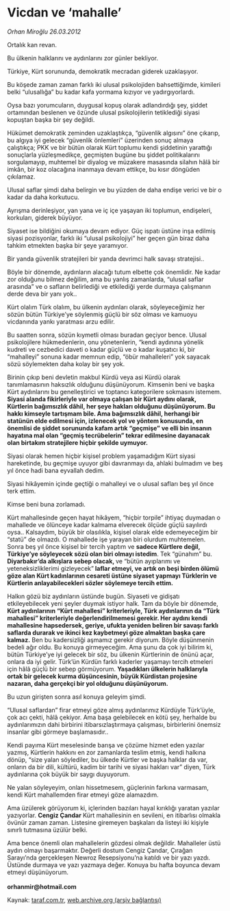 # Vicdan ve ‘mahalle’

*Orhan Miroğlu 26.03.2012*

<div class="yazi"><p>Ortalık kan revan.</p>
<p>Bu ülkenin halklarını ve aydınlarını zor günler bekliyor.</p>
<p>Türkiye, Kürt sorununda, demokratik mecradan giderek uzaklaşıyor. </p>
<p>Bu köşede zaman zaman farklı iki ulusal psikolojiden bahsettiğimde, kimileri belki “ulusallığa” bu kadar kafa yormama kızıyor ve yadırgıyorlardı. </p>
<p>Oysa bazı yorumcuların, duygusal kopuş olarak adlandırdığı şey, şiddet ortamından beslenen ve özünde ulusal psikolojilerin tetiklediği siyasi kopuştan başka bir şey değildi.</p>
<p>Hükümet demokratik zeminden uzaklaştıkça, “güvenlik algısını” öne çıkarıp, bu algıya iyi gelecek “güvenlik önlemleri” üzerinden sonuç almaya çalıştıkça; PKK ve bir bütün olarak Kürt toplumu kendi şiddetinin yarattığı sonuçlarla yüzleşmedikçe, geçmişten bugüne bu şiddet politikalarını sorgulamayıp, muhtemel bir diyalog ve müzakere masasında silahın hâlâ bir imkân, bir koz olacağına inanmaya devam ettikçe, bu kısır döngüden çıkılamaz.</p>
<p>Ulusal saflar şimdi daha belirgin ve bu yüzden de daha endişe verici ve bir o kadar da daha korkutucu.</p>
<p>Ayrışma derinleşiyor, yan yana ve iç içe yaşayan iki toplumun, endişeleri, korkuları, giderek büyüyor.</p>
<p>Siyaset ise bildiğini okumaya devam ediyor. Güç ispatı üstüne inşa edilmiş siyasi pozisyonlar, farklı iki “ulusal psikolojiyi” her geçen gün biraz daha tahkim etmekten başka bir şeye yaramıyor.</p>
<p>Bir yanda güvenlik stratejileri bir yanda devrimci halk savaşı stratejisi..</p>
<p>Böyle bir dönemde, aydınların alacağı tutum elbette çok önemlidir. Ne kadar zor olduğunu bilmez değilim, ama bu yanlış zamanlarda, “ulusal saflar arasında” ve o safların belirlediği ve etkilediği yerde durmaya çalışmanın derde deva bir yanı yok.. </p>
<p>Kürt olalım Türk olalım, bu ülkenin aydınları olarak, söyleyeceğimiz her sözün bütün Türkiye’ye söylenmiş güçlü bir söz olması ve kamuoyu vicdanında yankı yaratması arzu edilir.</p>
<p>Bu saatten sonra, sözün kıymetli olması buradan geçiyor bence. Ulusal psikolojilere hükmedenlerin, onu yönetenlerin, “kendi aydınına yönelik kudreti ve cezbedici daveti o kadar güçlü ve o kadar kuşatıcı ki, bir “mahalleyi” sonuna kadar memnun edip, “öbür mahalleleri” yok sayacak sözü söylemekten daha kolay bir şey yok. </p>
<p>Birinin çıkıp beni devletin makbul Kürdü veya asi Kürdü olarak tanımlamasının haksızlık olduğunu düşünüyorum. Kimsenin beni ve başka Kürt aydınlarını bu genelleştirici ve toptancı kategorilere sokmasını istemem. <b>Siyasi alanda fikirleriyle var olmaya çalışan bir Kürt aydını olarak, Kürtlerin bağımsızlık dâhil, her şeye hakları olduğunu düşünüyorum. Bu hakkı kimseyle tartışmam bile. Ama bağımsızlık dâhil, herhangi bir statünün elde edilmesi için, izlenecek yol ve yöntem konusunda, en önemlisi de şiddet sorununda kafam artık “geçmişe” ve elli bin insanın hayatına mal olan “geçmiş tecrübelerin” tekrar edilmesine dayanacak olan birtakım stratejilere hiçbir şekilde uymuyor. </b></p>
<p>Siyasi olarak hemen hiçbir kişisel problem yaşamadığım Kürt siyasi hareketinde, bu geçmişe uyuyor gibi davranmayı da, ahlaki bulmadım ve beş yıl önce hadi bana eyvallah dedim.</p>
<p>Siyasi hikâyemin içinde geçtiği o mahalleyi ve o ulusal safları beş yıl önce terk ettim.</p>
<p>Kimse beni buna zorlamadı. </p>
<p>Kürt mahallesinde geçen hayat hikâyem, “hiçbir torpile” ihtiyaç duymadan o mahallede ve ölünceye kadar kalmama elverecek ölçüde güçlü sayılırdı oysa.. Kalsaydım, büyük bir olasılıkla, kişisel olarak elde edemeyeceğim bir “statü” de olmazdı. O mahallede işe yarayan biri olurdum muhtemelen. Sonra beş yıl önce kişisel bir tercih yaptım ve <b>sadece Kürtlere değil, Türkiye’ye söyleyecek sözü olan biri olmayı istedim</b>. Tek “günahım” bu. <b>Diyarbakır’da alkışlara sebep olacak, </b>ve “bütün ayıplarımı ve yeteneksizliklerimi gizleyecek”<b> laflar etmeyi, ve artık on beşi birden ölümü göze alan Kürt kadınlarının cesareti üstüne siyaset yapmayı Türklerin ve Kürtlerin anlayabilecekleri sözler söylemeye tercih ettim.</b> </p>
<p>Halkın gözü biz aydınların üstünde bugün. Siyaseti ve gidişatı etkileyebilecek yeni şeyler duymak istiyor halk. Tam da böyle bir dönemde, <b>Kürt aydınlarının “Kürt mahallesi” kriterleriyle, Türk aydınlarının da “Türk mahallesi” kriterleriyle değerlendirilmemesi gerekir. Her aydını kendi mahallesine hapsedersek, geriye, ufukta yeniden beliren bir savaşı farklı saflarda durarak ve ikinci kez kaybetmeyi göze almaktan başka çare kalmaz.</b> Ben bu kadersizliği aşmamız gerekir diyorum. Böyle düşünmenin bedeli ağır oldu. Bu konuya girmeyeceğim. Ama şunu da çok iyi bilirim ki, bütün Türkiye’ye iyi gelecek bir söz, bu ülkenin Kürtlerinin de önünü açar, onlara da iyi gelir. Türk’ün Kürdün farklı kaderler yaşamayı tercih etmeleri için hâlâ güçlü bir sebep görmüyorum. <b>Yaşadıkları ülkelerin halklarıyla ortak bir gelecek kurma düşüncesinin, büyük Kürdistan projesine nazaran, daha gerçekçi bir yol olduğunu düşünüyorum.</b> </p>
<p>Bu uzun girişten sonra asıl konuya geleyim şimdi.</p>
<p>“Ulusal saflardan” firar etmeyi göze almış aydınlarımız Kürdüyle Türk’üyle, çok acı çekti, hâlâ çekiyor. Ama başa gelebilecek en kötü şey, herhalde bu aydınlarımızın dahi birbirini itibarsızlaştırmaya çalışması, birbirlerini önemsiz insanlar gibi görmeye başlamasıdır..</p>
<p>Kendi payıma Kürt meselesinde barışa ve çözüme hizmet eden yazılar yazmış, Kürtlerin hakkını en zor zamanlarda teslim etmiş, kendi halkına dönüp, “size yalan söylediler, bu ülkede Kürtler ve başka halklar da var, onların da bir dili, kültürü, kadim bir tarihi ve siyasi hakları var” diyen, Türk aydınlarına çok büyük bir saygı duyuyorum. </p>
<p>Ne yalan söyleyeyim, onları hissetmesem, güçlerinin farkına varmasam, kendi Kürt mahallemden firar etmeyi göze alamazdım.</p>
<p>Ama üzülerek görüyorum ki, içlerinden bazıları hayal kırıklığı yaratan yazılar yazıyorlar. <b>Cengiz Çandar</b> Kürt mahallesinin en sevileni, en itibarlısı olmakla övünür zaman zaman. Listesine giremeyen başkaları da listeyi iki kişiyle sınırlı tutmasına üzülür belki. </p>
<p>Ama bence önemli olan mahallelerin gözdesi olmak değildir. Mahalleler üstü aydın olmayı başarmaktır. Değerli dostum Cengiz Çandar, Çırağan Sarayı’nda gerçekleşen Newroz Resepsiyonu’na katıldı ve bir yazı yazdı. Üstünde durmaya ve yazı yazmaya değer. Konuya bu hafta boyunca devam etmeyi düşünüyorum.<br/><br/><b>orhanmir@hotmail.com</b></p>
</div>

Kaynak: [taraf.com.tr](http://www.taraf.com.tr/orhan-miroglu/makale-vicdan-ve-mahalle.htm), [web.archive.org (arşiv bağlantısı)](http://web.archive.org/web/20130721135615/http://www.taraf.com.tr/orhan-miroglu/makale-vicdan-ve-mahalle.htm)
